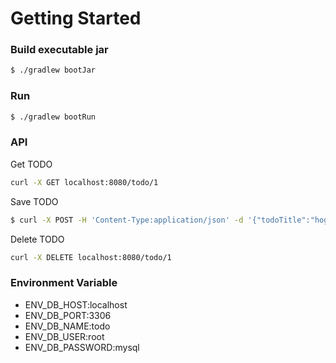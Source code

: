 # Getting Started

### Build executable jar

```sh
$ ./gradlew bootJar
```

### Run

```sh
$ ./gradlew bootRun
```

### API

Get TODO
```sh
curl -X GET localhost:8080/todo/1
```

Save TODO
```sh
$ curl -X POST -H 'Content-Type:application/json' -d '{"todoTitle":"hoge","finished":false,"createdAt":"2020-03-03T09:00:00"}' http://localhost:8080/todo
```

Delete TODO
```sh
curl -X DELETE localhost:8080/todo/1
```

### Environment Variable

- ENV_DB_HOST:localhost
- ENV_DB_PORT:3306
- ENV_DB_NAME:todo
- ENV_DB_USER:root
- ENV_DB_PASSWORD:mysql
